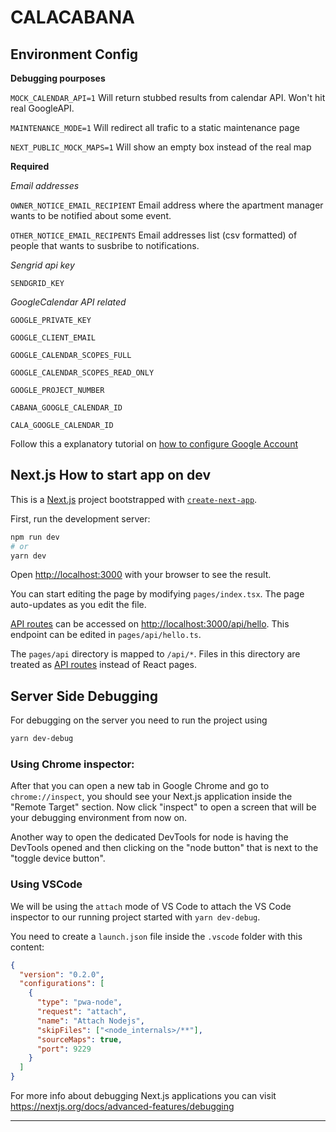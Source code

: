 # CALACABANA


## Environment Config   


__Debugging pourposes__  

`MOCK_CALENDAR_API=1` Will return stubbed results from calendar API. Won't hit real GoogleAPI.

`MAINTENANCE_MODE=1` Will redirect all trafic to a static maintenance page

`NEXT_PUBLIC_MOCK_MAPS=1` Will show an empty box instead of the real map

__Required__

*Email addresses*

`OWNER_NOTICE_EMAIL_RECIPIENT` Email address where the apartment manager wants to be notified about some event.

`OTHER_NOTICE_EMAIL_RECIPENTS` Email addresses list (csv formatted) of people that wants to susbribe to notifications.

*Sengrid api key*

`SENDGRID_KEY`

*GoogleCalendar API related*

`GOOGLE_PRIVATE_KEY`

`GOOGLE_CLIENT_EMAIL`

`GOOGLE_CALENDAR_SCOPES_FULL`

`GOOGLE_CALENDAR_SCOPES_READ_ONLY`

`GOOGLE_PROJECT_NUMBER`

`CABANA_GOOGLE_CALENDAR_ID`

`CALA_GOOGLE_CALENDAR_ID`

Follow this a explanatory tutorial on [how to configure Google Account](https://www.geeksforgeeks.org/how-to-integrate-google-calendar-in-node-js/)


## Next.js How to start app on dev 

This is a [Next.js](https://nextjs.org/) project bootstrapped with [`create-next-app`](https://github.com/vercel/next.js/tree/canary/packages/create-next-app).


First, run the development server:

```bash
npm run dev
# or
yarn dev
```

Open [http://localhost:3000](http://localhost:3000) with your browser to see the result.

You can start editing the page by modifying `pages/index.tsx`. The page auto-updates as you edit the file.

[API routes](https://nextjs.org/docs/api-routes/introduction) can be accessed on [http://localhost:3000/api/hello](http://localhost:3000/api/hello). This endpoint can be edited in `pages/api/hello.ts`.

The `pages/api` directory is mapped to `/api/*`. Files in this directory are treated as [API routes](https://nextjs.org/docs/api-routes/introduction) instead of React pages.


## Server Side Debugging

For debugging on the server you need to run the project using
```bash
yarn dev-debug
```
### Using Chrome inspector:

After that you can open a new tab in Google Chrome and go to `chrome://inspect`, you should see your Next.js application inside the "Remote Target" section. Now click "inspect" to open a screen that will be your debugging environment from now on. 

Another way to open the dedicated DevTools for node is having the DevTools opened and then clicking on the "node button" that is next to the "toggle device button".

### Using VSCode

We will be using the `attach` mode of VS Code to attach the VS Code inspector to our running project started with `yarn dev-debug`.

You need to create a `launch.json` file inside the `.vscode` folder with this content:

```json
{
  "version": "0.2.0",
  "configurations": [
    {
      "type": "pwa-node",
      "request": "attach",
      "name": "Attach Nodejs",
      "skipFiles": ["<node_internals>/**"],
      "sourceMaps": true,
      "port": 9229
    }
  ]
}
```
For more info about debugging Next.js applications you can visit https://nextjs.org/docs/advanced-features/debugging

------------------
